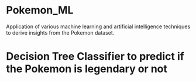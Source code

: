 # Pokemon_ML
Application of various machine learning and artificial intelligence techniques to derive insights from the Pokemon dataset.

# Decision Tree Classifier to predict if the Pokemon is legendary or not
